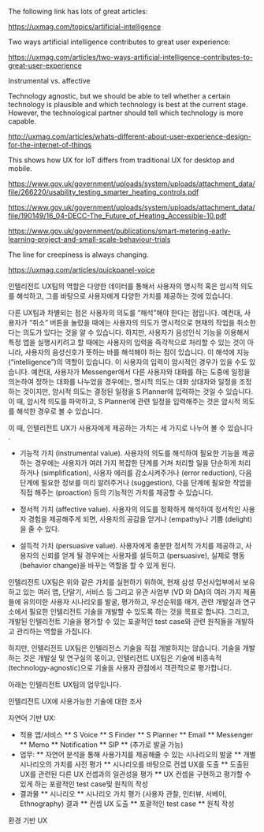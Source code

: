 The following link has lots of great articles:

https://uxmag.com/topics/artificial-intelligence

Two ways artificial intelligence contributes to great user experience:

https://uxmag.com/articles/two-ways-artificial-intelligence-contributes-to-great-user-experience

Instrumental vs. affective

Technology agnostic, but we should be able to tell whether a certain technology is plausible and which technology is best at the current stage. However, the technological partner should tell which technology is more capable.

http://uxmag.com/articles/whats-different-about-user-experience-design-for-the-internet-of-things

This shows how UX for IoT differs from traditional UX for desktop and mobile.

https://www.gov.uk/government/uploads/system/uploads/attachment_data/file/266220/usability_testing_smarter_heating_controls.pdf

https://www.gov.uk/government/uploads/system/uploads/attachment_data/file/190149/16_04-DECC-The_Future_of_Heating_Accessible-10.pdf

https://www.gov.uk/government/publications/smart-metering-early-learning-project-and-small-scale-behaviour-trials

The line for creepiness is always changing. 

https://uxmag.com/articles/quickpanel-voice

인텔리전트 UX팀의 역할은 다양한 데이터를 통해서 사용자의 명시적 혹은 암시적 의도를 해석하고, 그를 바탕으로 사용자에게 다양한 가치를 제공하는 것에 있습니다.

다른 UX팀과 차별되는 점은 사용자의 의도를 “해석”해야 한다는 점입니다. 예컨대, 사용자가 “취소” 버튼을 눌렀을 때에는 사용자의 의도가 명시적으로 현재의 작업을 취소한다는 의도가 있다는 것을 알 수 있습니다. 하지만, 사용자가 음성인식 기능을 이용해서 특정 앱을 실행시키려고 할 때에는 사용자의 입력을 즉각적으로 처리할 수 있는 것이 아니라, 사용자의 음성신호가 뜻하는 바를 해석해야 하는 점이 있습니다. 이 해석에 지능(“intelligence”)의 역할이 있습니다. 이 사용자의 입력이 암시적인 경우가 있을 수도 있습니다. 예컨대, 사용자가 Messenger에서 다른 사용자와 대화를 하는 도중에 일정을 의논하여 정하는 대화를 나누었을 경우에는, 명시적 의도는 대화 상대자와 일정을 조정하는 것이지만, 암시적 의도는 결정된 일정을 S Planner에 입력하는 것일 수 있습니다. 이 때, 암시적 의도를 파악하고, S Planner에 관련 일정을 입력해주는 것은 암시적 의도를 해석한 경우로 볼 수 있습니다.

이 때, 인텔리전트 UX가 사용자에게 제공하는 가치는 세 가지로 나누어 볼 수 있습니다 .

* 기능적 가치 (instrumental value). 사용자의 의도를 해석하여 필요한 기능을 제공하는 경우에는 사용자가 여러 가지 복잡한 단계를 거쳐 처리할 일을 단순하게 처리하거나 (simplification), 사용자 에러를 감소시켜주거나 (error reduction), 다음 단계에 필요한 정보를 미리 알려주거나 (suggestion), 다음 단계에 필요한 작업을 직접 해주는 (proaction) 등의 기능적인 가치를 제공할 수 있습니다.

* 정서적 가치 (affective value). 사용자의 의도를 정확하게 해석하여 정서적인 사용자 경험을 제공해주게 되면, 사용자의 공감을 얻거나 (empathy)나 기쁨 (delight)을 줄 수 있다.

* 설득적 가치 (persuasive value). 사용자에게 충분한 정서적 가치를 제공하고, 사용자의 신뢰를 얻게 될 경우에는 사용자를 설득하고 (persuasive), 실제로 행동 (behavior change)을 바꾸는 역할을 할 수 있게 된다. 

인텔리전트 UX팀은 위와 같은 가치를 실현하기 위하여, 현재 삼성 무선사업부에서 보유하고 있는 여러 앱, 단말기, 서비스 등 그리고 유관 사업부 (VD 와 DA)의 여러 가지 제품들에 유의미한 사용자 시나리오를 발굴, 평가하고, 우선순위를 매겨, 관련 개발실과 연구소에서 필요한 인텔리전트 기술을 개발할 수 있도록 하는 것을 목표로 합니다. 그리고, 개발된 인텔리전트 기술을 평가할 수 있는 포괄적인 test case와 관련 원칙들을 개발하고 관리하는 역할을 가집니다.

하지만, 인텔리전트 UX팀은 인텔리전스 기술을 직접 개발하지는 않습니다. 기술을 개발하는 것은 개발실 및 연구실의 몫이고, 인텔리전트 UX팀은 기술에 비종속적 (technology-agnostic)으로 기술을 사용자 관점에서 객관적으로 평가합니다.

아래는 인텔리전트 UX팀의 업무입니다.

인텔리전트 UX에 사용가능한 기술에 대한 조사

자연어 기반 UX:
* 적용 앱/서비스
** S Voice
** S Finder
** S Planner
** Email
** Messenger
** Memo
** Notification
** SIP
** (추가로 발굴 가능)
* 업무: 
** 자연어 분석을 통해 사용가치를 제공해줄 수 있는 시나리오의 발굴
** 개별 시나리오의 가치를 사전 평가 
** 시나리오를 바탕으로 컨셉 UX를 도출
** 도출된 UX를 관련된 다른 UX 컨셉과의 일관성을 평가
** UX 컨셉을 구현하고 평가할 수 있게 하는 포괄적인 test case및 원칙의 작성
* 결과물
** 시나리오
** 시나리오 가치 평가 (사용자 관찰, 인터뷰, 서베이, Ethnography) 결과
** 컨셉 UX 도출
** 포괄적인 test case
** 원칙 작성

환경 기반 UX